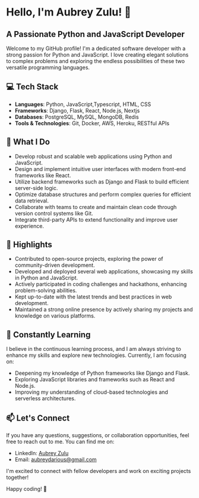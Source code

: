 # Hello, I'm Aubrey Zulu! 👋
## A Passionate Python and JavaScript Developer
Welcome to my GitHub profile! I'm a dedicated software developer with a strong passion for Python and JavaScript. I love creating elegant solutions to complex problems and exploring the endless possibilities of these two versatile programming languages.

## 💻 Tech Stack
- **Languages**: Python, JavaScript,Typescript, HTML, CSS
- **Frameworks**: Django, Flask, React, Node.js, Nextjs
- **Databases**: PostgreSQL, MySQL, MongoDB, Redis
- **Tools & Technologies**: Git, Docker, AWS, Heroku, RESTful APIs
## 🔭 What I Do
- Develop robust and scalable web applications using Python and JavaScript.
- Design and implement intuitive user interfaces with modern front-end frameworks like React.
- Utilize backend frameworks such as Django and Flask to build efficient server-side logic.
- Optimize database structures and perform complex queries for efficient data retrieval.
- Collaborate with teams to create and maintain clean code through version control systems like Git.
- Integrate third-party APIs to extend functionality and improve user experience.
## 🌟 Highlights
- Contributed to open-source projects, exploring the power of community-driven development.
- Developed and deployed several web applications, showcasing my skills in Python and JavaScript.
- Actively participated in coding challenges and hackathons, enhancing problem-solving abilities.
- Kept up-to-date with the latest trends and best practices in web development.
- Maintained a strong online presence by actively sharing my projects and knowledge on various platforms.
## 🌱 Constantly Learning
I believe in the continuous learning process, and I am always striving to enhance my skills and explore new technologies. Currently, I am focusing on:

- Deepening my knowledge of Python frameworks like Django and Flask.
- Exploring JavaScript libraries and frameworks such as React and Node.js.
- Improving my understanding of cloud-based technologies and serverless architectures.
## 📫 Let's Connect
If you have any questions, suggestions, or collaboration opportunities, feel free to reach out to me. You can find me on:

- LinkedIn: [Aubrey Zulu](https://www.linkedin.com/in/aubrey-zulu-854068167)
- Email: <aubreydarious@gmail.com>

I'm excited to connect with fellow developers and work on exciting projects together!

Happy coding! 🚀
